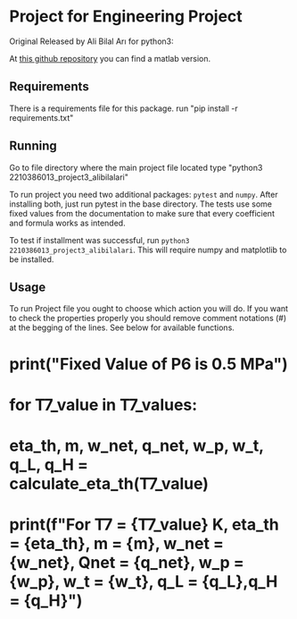 # Project for Engineering Project

Original Released by Ali Bilal Arı for python3:

At [this github repository](https://github.com/hemog/Stern/tree/hemog-patch-1) you can find a matlab version.


## Requirements

There is a requirements file for this package.
run "pip install -r requirements.txt"

## Running
Go to file directory where the main project file located
type "python3 2210386013_project3_alibilalari"

To run project you need two additional packages: `pytest` and `numpy`. After installing both, just run pytest in
the base directory. The tests use some fixed values from the documentation to make sure that every coefficient
and formula works as intended.

To test if installment was successful, run `python3 2210386013_project3_alibilalari`. This will require numpy and matplotlib to be installed.

## Usage
To run Project file you ought to choose which action you will do. If you want to check the properties properly you should remove comment notations (#) at the begging of the lines. See below for available functions.

# print("Fixed Value of P6 is 0.5 MPa")
# for T7_value in T7_values:
#    eta_th, m, w_net, q_net, w_p, w_t, q_L, q_H = calculate_eta_th(T7_value)       
#    print(f"For T7 = {T7_value} K, eta_th = {eta_th}, m = {m}, w_net = {w_net}, Qnet = {q_net}, w_p = {w_p}, w_t = {w_t}, q_L = {q_L},q_H = {q_H}")
